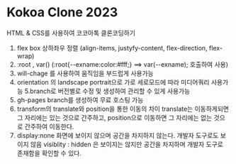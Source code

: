 # Kokoa Clone 2023

HTML & CSS를 사용하여 코코아톡 클론코딩하기

1. flex box 상하좌우 정렬
   (align-items, justyfy-content, flex-direction, flex-wrap)
2. :root , var()
   (:root{--exname:color:#fff;} ==> var(--exname); 호출하여 사용)
3. will-chage 를 사용하여 움직임을 부드럽게 사용가능
4. orientation 의 landscape portrait으로 가로 세로모드에 따라
   미디어쿼리 사용가능
   5.branch로 버전별로 수정 및 생성하여 관리할 수 있게 사용가능
5. gh-pages branch를 생성하여 무료 호스팅 가능
6. transform의 translate와 position을 통한 이동의 차이
   translate는 이동하게되면 그 자리에는 있는 것으로 간주하고,
   position으로 이동하면 그 자리에는 없는 것으로 간주하여 이동한다.
7. display:none 화면에 보이지 않으며 공간을 차지하지 않는다.
   개발자 도구로도 보이지 않음
   visiblity : hidden 은 보이지는 않지만 공간을 차지하며
   개발자 도구로 존재함을 확인할 수 있다.
